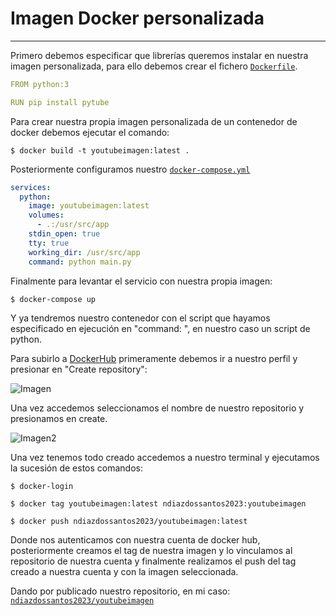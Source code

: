 # Imagen Docker personalizada


---
Primero debemos especificar que librerías queremos instalar en nuestra imagen personalizada, para ello debemos crear el fichero [```Dockerfile```](https://github.com/ndiazdossantos/proyectoYoutube/blob/master/Dockerfile).

```yml
FROM python:3

RUN pip install pytube

```
Para crear nuestra propia imagen personalizada de un contenedor de docker debemos ejecutar el comando:


`$ docker build -t youtubeimagen:latest .`

Posteriormente configuramos nuestro [```docker-compose.yml```](https://github.com/ndiazdossantos/proyectoYoutube/blob/master/docker-compose.yml)

```yml
services:
  python:
    image: youtubeimagen:latest
    volumes:
      - .:/usr/src/app
    stdin_open: true
    tty: true
    working_dir: /usr/src/app
    command: python main.py 
```
Finalmente para levantar el servicio con nuestra propia imagen:

`$ docker-compose up`


Y ya tendremos nuestro contenedor con el script que hayamos especificado en ejecución en "command: ", en nuestro caso un script de python.

Para subirlo a [DockerHub](https://hub.docker.com/) primeramente debemos ir a nuestro perfil y presionar en "Create repository":

![Imagen](https://i.imgur.com/dWgMmFr.png)

Una vez accedemos seleccionamos el nombre de nuestro repositorio y presionamos en create.

![Imagen2](https://i.imgur.com/XDNq9GP.png)

Una vez tenemos todo creado accedemos a nuestro terminal y ejecutamos la sucesión de estos comandos:

`$ docker-login`

`$ docker tag youtubeimagen:latest ndiazdossantos2023:youtubeimagen`

`$ docker push ndiazdossantos2023/youtubeimagen:latest`

Donde nos autenticamos con nuestra cuenta de docker hub, posteriormente creamos el tag de nuestra imagen y lo vinculamos al repositorio de nuestra cuenta y finalmente realizamos el push del tag creado a nuestra cuenta y con la imagen seleccionada.

Dando por publicado nuestro repositorio, en mi caso: [```ndiazdossantos2023/youtubeimagen```](https://hub.docker.com/u/ndiazdossantos2023)